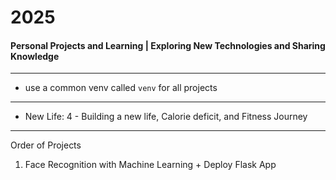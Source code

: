 # 2025
#### Personal Projects and Learning | Exploring New Technologies and Sharing Knowledge

---

- use a common venv called `venv` for all projects

--- 

- New Life: 4 -  Building a new life, Calorie deficit, and Fitness Journey

---
Order of Projects

1. Face Recognition with Machine Learning + Deploy Flask App
